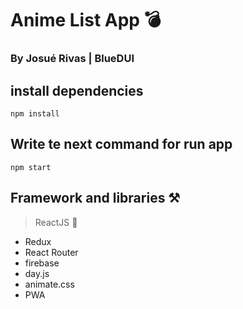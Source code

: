 # Anime List App 💣

### By Josué Rivas | BlueDUI

## install dependencies

`npm install`

## Write te next command for run app

`npm start`

## Framework and libraries ⚒

> ReactJS 🥇

- Redux
- React Router
- firebase
- day.js
- animate.css
- PWA
